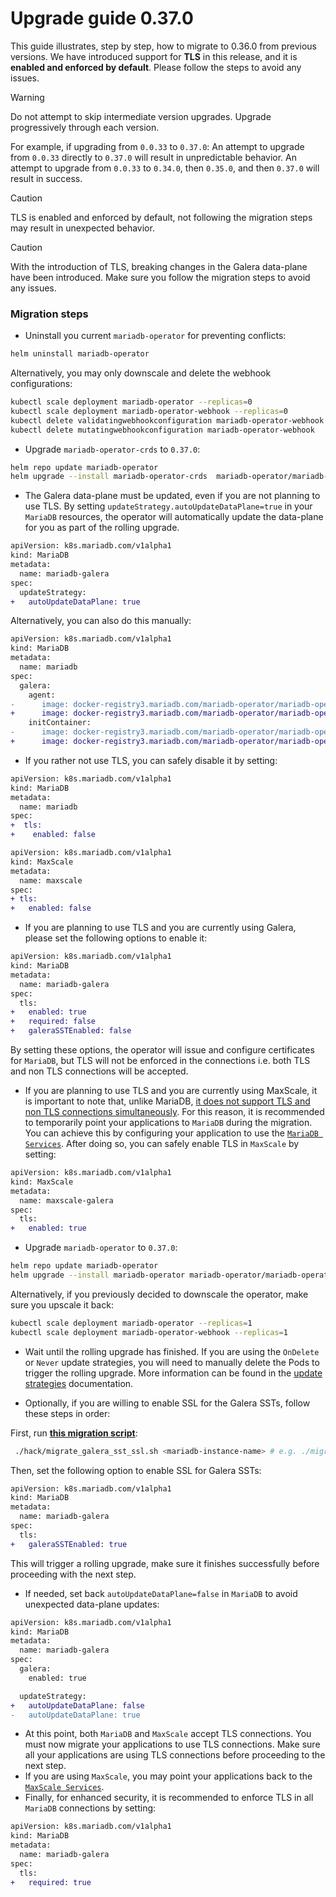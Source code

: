 # Upgrade guide 0.37.0

This guide illustrates, step by step, how to migrate to 0.36.0 from previous versions. We have introduced support for __TLS__ in this release, and it is __enabled and enforced by default__. Please follow the steps to avoid any issues.

> [!WARNING]
> Do not attempt to skip intermediate version upgrades. Upgrade progressively through each version.

For example, if upgrading from `0.0.33` to `0.37.0`:
An attempt to upgrade from `0.0.33` directly to `0.37.0` will result in unpredictable behavior.
An attempt to upgrade from `0.0.33` to `0.34.0`, then `0.35.0`, and then `0.37.0` will result in success.


> [!CAUTION]
> TLS is enabled and enforced by default, not following the migration steps may result in unexpected behavior.

> [!CAUTION]
> With the introduction of TLS, breaking changes in the Galera data-plane have been introduced. Make sure you follow the migration steps to avoid any issues.


### Migration steps

- Uninstall you current `mariadb-operator` for preventing conflicts:
```bash
helm uninstall mariadb-operator
```
Alternatively, you may only downscale and delete the webhook configurations:
```bash
kubectl scale deployment mariadb-operator --replicas=0
kubectl scale deployment mariadb-operator-webhook --replicas=0
kubectl delete validatingwebhookconfiguration mariadb-operator-webhook
kubectl delete mutatingwebhookconfiguration mariadb-operator-webhook
```

- Upgrade `mariadb-operator-crds` to `0.37.0`:
```bash
helm repo update mariadb-operator
helm upgrade --install mariadb-operator-crds  mariadb-operator/mariadb-operator-crds --version 0.37.0
```

- The Galera data-plane must be updated, even if you are not planning to use TLS. By setting `updateStrategy.autoUpdateDataPlane=true` in your `MariaDB` resources, the operator will automatically update the data-plane for you as part of the rolling upgrade.
```diff
apiVersion: k8s.mariadb.com/v1alpha1
kind: MariaDB
metadata:
  name: mariadb-galera
spec:
  updateStrategy:
+   autoUpdateDataPlane: true
```

Alternatively, you can also do this manually:
```diff
apiVersion: k8s.mariadb.com/v1alpha1
kind: MariaDB
metadata:
  name: mariadb
spec:
  galera:
    agent:
-      image: docker-registry3.mariadb.com/mariadb-operator/mariadb-operator:0.36.0
+      image: docker-registry3.mariadb.com/mariadb-operator/mariadb-operator:0.37.0
    initContainer:
-      image: docker-registry3.mariadb.com/mariadb-operator/mariadb-operator:0.36.0
+      image: docker-registry3.mariadb.com/mariadb-operator/mariadb-operator:0.37.0
```

- If you rather not use TLS, you can safely disable it by setting:
```diff
apiVersion: k8s.mariadb.com/v1alpha1
kind: MariaDB
metadata:
  name: mariadb
spec:
+  tls:
+    enabled: false
```
```diff
apiVersion: k8s.mariadb.com/v1alpha1
kind: MaxScale
metadata:
  name: maxscale
spec:
+ tls:
+   enabled: false
```

- If you are planning to use TLS and you are currently using Galera, please set the following options to enable it:
```diff
apiVersion: k8s.mariadb.com/v1alpha1
kind: MariaDB
metadata:
  name: mariadb-galera
spec:
  tls:
+   enabled: true
+   required: false
+   galeraSSTEnabled: false
```
By setting these options, the operator will issue and configure certificates for `MariaDB`, but TLS will not be enforced in the connections i.e. both TLS and non TLS connections will be accepted.

- If you are planning to use TLS and you are currently using MaxScale, it is important to note that, unlike MariaDB, [it does not support TLS and non TLS connections simultaneously](https://mariadb.com/kb/en/mariadb-maxscale-2308-mariadb-maxscale-configuration-guide/#tlsssl-encryption). For this reason, it is recommended to temporarily point your applications to `MariaDB` during the migration. You can achieve this by configuring your application to use the [`MariaDB Services`](../HA.md#kubernetes-services). After doing so, you can safely enable TLS in `MaxScale` by setting:

```diff
apiVersion: k8s.mariadb.com/v1alpha1
kind: MaxScale
metadata:
  name: maxscale-galera
spec:
  tls:
+   enabled: true
```

-  Upgrade `mariadb-operator` to `0.37.0`:
```bash 
helm repo update mariadb-operator
helm upgrade --install mariadb-operator mariadb-operator/mariadb-operator --version 0.37.0 
```

Alternatively, if you previously decided to downscale the operator, make sure you upscale it back:
```bash
kubectl scale deployment mariadb-operator --replicas=1
kubectl scale deployment mariadb-operator-webhook --replicas=1
```

- Wait until the rolling upgrade has finished. If you are using the `OnDelete` or `Never` update strategies, you will need to manually delete the Pods to trigger the rolling upgrade. More information can be found in the [update strategies](../UPDATES.md) documentation.

- Optionally, if you are willing to enable SSL for the Galera SSTs, follow these steps in order:

First, run __[this migration script](../../hack/migrate_galera_sst_ssl.sh)__:
```bash
 ./hack/migrate_galera_sst_ssl.sh <mariadb-instance-name> # e.g. ./migrate_galera_sst_ssl.sh mariadb-galera
```

Then, set the following option to enable SSL for Galera SSTs:
```diff
apiVersion: k8s.mariadb.com/v1alpha1
kind: MariaDB
metadata:
  name: mariadb-galera
spec:
  tls:
+   galeraSSTEnabled: true
```

This will trigger a rolling upgrade, make sure it finishes successfully before proceeding with the next step.

- If needed, set back `autoUpdateDataPlane=false` in `MariaDB` to avoid unexpected data-plane updates:
```diff
apiVersion: k8s.mariadb.com/v1alpha1
kind: MariaDB
metadata:
  name: mariadb-galera
spec:
  galera:
    enabled: true

  updateStrategy:
+   autoUpdateDataPlane: false
-   autoUpdateDataPlane: true
```
- At this point, both `MariaDB` and `MaxScale` accept TLS connections. You must now migrate your applications to use TLS connections. Make sure all your applications are using TLS connections before proceeding to the next step.
- If you are using `MaxScale`, you may point your applications back to the [`MaxScale Services`](../MAXSCALE.md#kubernetes-services).
- Finally, for enhanced security, it is recommended to enforce TLS in all `MariaDB` connections by setting:

```diff
apiVersion: k8s.mariadb.com/v1alpha1
kind: MariaDB
metadata:
  name: mariadb-galera
spec:
  tls:
+   required: true
```